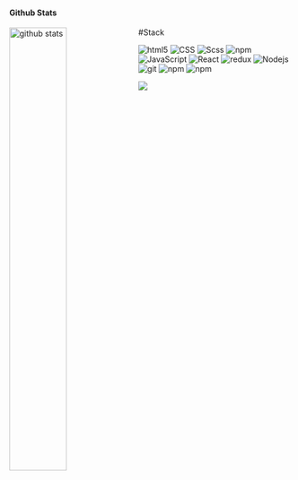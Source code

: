 #### Github Stats
<img src="https://github-readme-stats.vercel.app/api?username=mushketov&show_icons=true&theme=gotham" alt="github stats" width="45%" align="left"/>
#Stack
<p>
  <img alt="html5" src="https://img.shields.io/badge/-HTML5-E34F26?style=flat-square&logo=html5&logoColor=white" />
  <img alt="CSS" src="https://img.shields.io/badge/CSS%20-%231572B6.svg?style=flat-square&logo=css3&logoColor=white" />
  <img alt="Scss" src="https://img.shields.io/badge/-Scss-CC6699?style=flat-square&logo=sass&logoColor=white" />
   <img alt="npm" src="https://img.shields.io/badge/-BEM-46a2f1?style=flat-square&logo=bem&logoColor=white" /><br>
  <img alt="JavaScript" src="https://img.shields.io/badge/JavaScript%20-%23F7DF1E.svg?style=flat-square&logo=javascript&logoColor=black" />
  <img alt="React" src="https://img.shields.io/badge/-React-45b8d8?style=flat-square&logo=react&logoColor=white" />
  <img alt="redux" src="https://img.shields.io/badge/-Redux-764ABC?style=flat-square&logo=redux&logoColor=white" />
  <img alt="Nodejs" src="https://img.shields.io/badge/-Nodejs-43853d?style=flat-square&logo=Node.js&logoColor=white" /><br>
  <img alt="git" src="https://img.shields.io/badge/-Git-F05032?style=flat-square&logo=git&logoColor=white" />
  <img alt="npm" src="https://img.shields.io/badge/-NPM-CB3837?style=flat-square&logo=npm&logoColor=white" />
  <img alt="npm" src="https://img.shields.io/badge/-Vite-646CFF?style=flat-square&logo=Vite&logoColor=white" />
</p>

![](https://komarev.com/ghpvc/?username=mushketov)

<!-- https://simpleicons.org/ -->
<!-- https://shields.io/ -->
<!--  <img alt="Webpack" src="https://img.shields.io/badge/-Webpack-8DD6F9?style=flat-square&logo=webpack&logoColor=white" /> -->
<!--    <img alt="Docker" src="https://img.shields.io/badge/-Docker-46a2f1?style=flat-square&logo=docker&logoColor=white" /> -->
<!--    <img alt="TypeScript" src="https://img.shields.io/badge/-TypeScript-blue?style=flat-square&logo=TypeScript&logoColor=white" /> -->
<!-- <img alt="npm" src="https://img.shields.io/badge/-ТЕКСТ БЕЙДЖА-ЦВЕТ ФОНА?style=flat-square&logo=НАЗВАНИЕ ИКОНКИ&logoColor=white" /> -->
